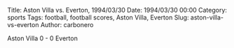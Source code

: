 Title: Aston Villa vs. Everton, 1994/03/30
Date: 1994/03/30 00:00
Category: sports
Tags: football, football scores, Aston Villa, Everton
Slug: aston-villa-vs-everton
Author: carbonero


Aston Villa 0 - 0 Everton
